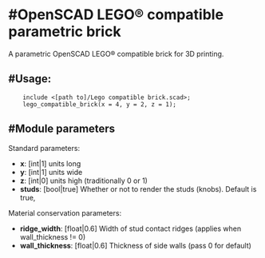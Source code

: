 #OpenSCAD LEGO® compatible parametric brick
====

A parametric OpenSCAD LEGO® compatible brick for 3D printing.

#Usage:
---

```
	include <[path to]/Lego compatible brick.scad>;
	lego_compatible_brick(x = 4, y = 2, z = 1);
```

#Module parameters
---

Standard parameters:
* **x**: [int|1] units long
* **y**: [int|1] units wide
* **z**: [int|0] units high (traditionally 0 or 1)
* **studs**: [bool|true] Whether or not to render the studs (knobs). Default is true,

Material conservation parameters:
* **ridge_width**: [float|0.6] Width of stud contact ridges (applies when wall_thickness != 0)
* **wall_thickness**: [float|0.6] Thickness of side walls (pass 0 for default)

